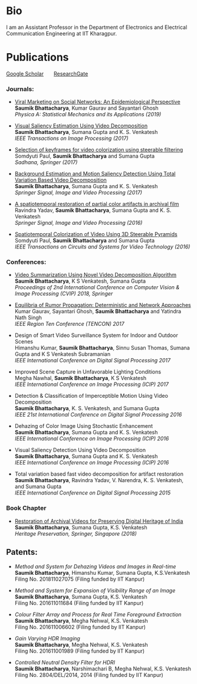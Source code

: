 # Bio
 I am an Assistant Professor in the Department of Electronics and Electrical Communication Engineering at IIT Kharagpur.

# Publications
[Google Scholar](https://scholar.google.co.in/citations?user=8pffuA4AAAAJ&hl=en) &nbsp; &nbsp; &nbsp; [ResearchGate](https://www.researchgate.net/profile/Saumik_Bhattacharya)

### Journals:
* [Viral Marketing on Social Networks: An Epidemiological Perspective](https://www.sciencedirect.com/science/article/pii/S0378437119302274)<br/>
 **Saumik Bhattacharya**, Kumar Gaurav and Sayantari Ghosh<br/>
 *Physica A: Statistical Mechanics and its Applications (2019)*
 
* [Visual Saliency Estimation Using Video Decomposition](https://ieeexplore.ieee.org/abstract/document/8170237)<br/>
 **Saumik Bhattacharya**, Sumana Gupta and K. S. Venkatesh<br/>
 *IEEE Transactions on Image Processing (2017)*
 
* [Selection of keyframes for video colorization using steerable filtering](https://link.springer.com/article/10.1007/s12046-017-0720-y)<br/>
 Somdyuti Paul, **Saumik Bhattacharya** and Sumana Gupta<br/>
 *Sadhana, Springer (2017)*
 
* [Background Estimation and Motion Saliency Detection Using Total Variation Based Video Decomposition](https://link.springer.com/article/10.1007/s11760-016-0909-2)<br/>
 **Saumik Bhattacharya**, Sumana Gupta and K. S. Venkatesh<br/>
 *Springer Signal, Image and Video Processing (2017)*
 
* [A spatiotemporal restoration of partial color artifacts in archival film](https://link.springer.com/article/10.1007/s11760-016-0945-y)<br/>
 Ravindra Yadav, **Saumik Bhattacharya**, Sumana Gupta and K. S. Venkatesh<br/>
 *Springer Signal, Image and Video Processing (2016)*
 
* [Spatiotemporal Colorization of Video Using 3D Steerable Pyramids](https://ieeexplore.ieee.org/abstract/document/7428858)<br/>
 Somdyuti Paul, **Saumik Bhattacharya** and Sumana Gupta<br/>
 *IEEE Transactions on Circuits and Systems for Video Technology (2016)*

### Conferences:
* [Video Summarization Using Novel Video Decomposition Algorithm](https://link.springer.com/chapter/10.1007/978-981-10-7898-9_32)\
  **Saumik Bhattacharya**, K S Venkatesh, Sumana Gupta\
  *Proceedings of 2nd International Conference on Computer Vision & Image Processing (CVIP) 2018, Springer*
  
* [Equilibria of Rumor Propagation: Deterministic and Network Approaches](https://ieeexplore.ieee.org/abstract/document/8228194)\
  Kumar Gaurav, Sayantari Ghosh, **Saumik Bhattacharya** and Yatindra Nath Singh\
  *IEEE Region Ten Conference (TENCON) 2017*
  
* Design of Smart Video Surveillance System for Indoor and Outdoor Scenes\
  Himanshu Kumar, **Saumik Bhattacharya**, Sinnu Susan Thomas, Sumana Gupta and K S Venkatesh Subramanian\
  *IEEE International Conference on Digital Signal Processing 2017*
  
* Improved Scene Capture in Unfavorable Lighting Conditions\
  Megha Nawhal, **Saumik Bhattacharya**, K S Venkatesh\
  *IEEE International Conference on Image Processing (ICIP) 2017*
  
* Detection & Classification of Imperceptible Motion Using Video Decomposition\
  **Saumik Bhattacharya**, K. S. Venkatesh, and Sumana Gupta\
  *IEEE 21st International Conference on Digital Signal Processing 2016*
  
* Dehazing of Color Image Using Stochastic Enhancement\
  **Saumik Bhattacharya**, Sumana Gupta and K. S. Venkatesh\
  *IEEE International Conference on Image Processing (ICIP) 2016*
  
* Visual Saliency Detection Using Video Decomposition\
  **Saumik Bhattacharya**, Sumana Gupta and K. S. Venkatesh\
  *IEEE International Conference on Image Processing (ICIP) 2016*
  
* Total variation based fast video decomposition for artifact restoration\
  **Saumik Bhattacharya**, Ravindra Yadav, V. Narendra, K. S. Venkatesh, and Sumana Gupta\
  *IEEE International Conference on Digital Signal Processing 2015*

### Book Chapter
* [Restoration of Archival Videos for Preserving Digital Heritage of India](https://link.springer.com/chapter/10.1007/978-981-10-7221-5_10)\
 **Saumik Bhattacharya**, Sumana Gupta, K.S. Venkatesh\
 *Heritage Preservation, Springer, Singapore (2018)*

## Patents:
* *Method and System for Dehazing Videos and Images in Real-time*\
  **Saumik Bhattacharya**, Himanshu Kumar, Sumana Gupta, K.S.Venkatesh\
  Filing No. 201811027075 (Filing funded by IIT Kanpur)
  
* *Method and System for Expansion of Visibility Range of an Image*\
  **Saumik Bhattacharya**, Sumana Gupta, K.S. Venkatesh\
  Filing No. 201611011684 (Filing funded by IIT Kanpur)
  
* *Colour Filter Array and Process for Real Time Foreground Extraction*\
  **Saumik Bhattacharya**, Megha Nehwal, K.S. Venkatesh\
  Filing No. 201611006602 (Filing funded by IIT Kanpur)
  
* *Gain Varying HDR Imaging*\
  **Saumik Bhattacharya**, Megha Nehwal, K.S. Venkatesh\
  Filing No. 201611001989 (Filing funded by IIT Kanpur)
  
* *Controlled Neutral Density Filter for HDRI*\
  **Saumik Bhattacharya**, Narshimachari B, Megha Nehwal, K.S. Venkatesh
  Filing No. 2804/DEL/2014, 2014 (Filing funded by IIT Kanpur)
